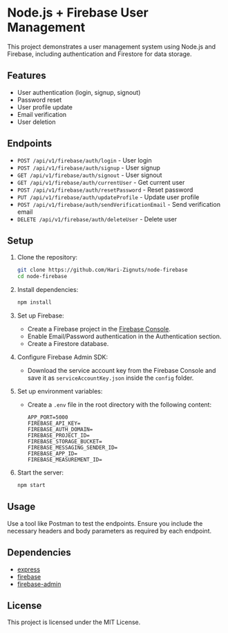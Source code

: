 # Node.js + Firebase User Management

This project demonstrates a user management system using Node.js and Firebase, including authentication and Firestore for data storage.

## Features

- User authentication (login, signup, signout)
- Password reset
- User profile update
- Email verification
- User deletion

## Endpoints

- `POST /api/v1/firebase/auth/login` - User login
- `POST /api/v1/firebase/auth/signup` - User signup
- `GET /api/v1/firebase/auth/signout` - User signout
- `GET /api/v1/firebase/auth/currentUser` - Get current user
- `POST /api/v1/firebase/auth/resetPassword` - Reset password
- `PUT /api/v1/firebase/auth/updateProfile` - Update user profile
- `POST /api/v1/firebase/auth/sendVerificationEmail` - Send verification email
- `DELETE /api/v1/firebase/auth/deleteUser` - Delete user

## Setup

1. Clone the repository:
    ```sh
    git clone https://github.com/Hari-Zignuts/node-firebase
    cd node-firebase
    ```

2. Install dependencies:
    ```sh
    npm install
    ```

3. Set up Firebase:
    - Create a Firebase project in the [Firebase Console](https://console.firebase.google.com/).
    - Enable Email/Password authentication in the Authentication section.
    - Create a Firestore database.


4. Configure Firebase Admin SDK:
    - Download the service account key from the Firebase Console and save it as `serviceAccountKey.json` inside the `config` folder.

5. Set up environment variables:
    - Create a `.env` file in the root directory with the following content:
        ```env
        APP_PORT=5000
        FIREBASE_API_KEY=
        FIREBASE_AUTH_DOMAIN=
        FIREBASE_PROJECT_ID=
        FIREBASE_STORAGE_BUCKET=
        FIREBASE_MESSAGING_SENDER_ID=
        FIREBASE_APP_ID=
        FIREBASE_MEASUREMENT_ID=
        ```

6. Start the server:
    ```sh
    npm start
    ```

## Usage

Use a tool like Postman to test the endpoints. Ensure you include the necessary headers and body parameters as required by each endpoint.

## Dependencies

- [express](https://www.npmjs.com/package/express)
- [firebase](https://www.npmjs.com/package/firebase)
- [firebase-admin](https://www.npmjs.com/package/firebase-admin)

## License

This project is licensed under the MIT License.

